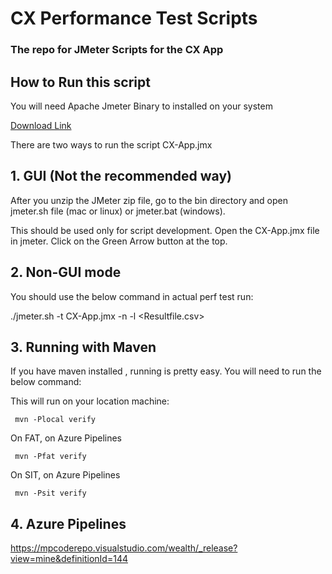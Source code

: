 # CX Performance Test Scripts #

### The repo for JMeter Scripts for the CX App ###

## How to Run this script ##

You will need Apache Jmeter Binary to installed on your system

[Download Link ](https://archive.apache.org/dist/jmeter/binaries/)

There are two ways to run the script CX-App.jmx 

## 1. GUI (Not the recommended way) ##

After you unzip the JMeter zip file, go to the bin directory and open jmeter.sh file (mac or linux) or jmeter.bat (windows).

This should be used only for script development. Open the CX-App.jmx file in jmeter. Click on the Green Arrow button at the top.

## 2. Non-GUI mode ##

You should use the below command in actual  perf test run:

./jmeter.sh -t CX-App.jmx -n  -l <Resultfile.csv>


## 3. Running with Maven

If you have maven installed , running is pretty easy. You will need to run the below command:

This will run on your location machine:
~~~~
 mvn -Plocal verify
~~~~

On FAT, on Azure Pipelines

~~~
 mvn -Pfat verify
~~~
 
On SIT, on Azure Pipelines

~~~
 mvn -Psit verify
~~~

## 4. Azure Pipelines

https://mpcoderepo.visualstudio.com/wealth/_release?view=mine&definitionId=144

